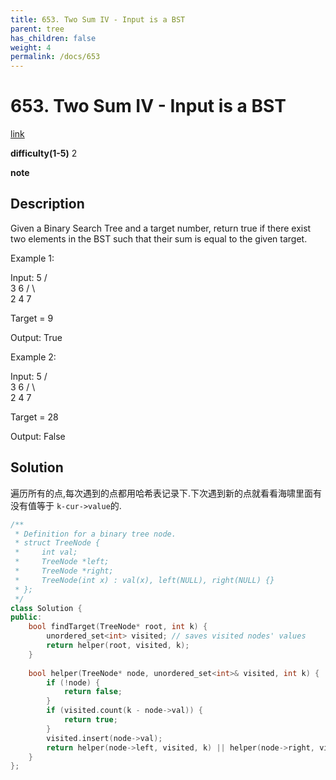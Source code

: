 ```yaml
---
title: 653. Two Sum IV - Input is a BST
parent: tree
has_children: false
weight: 4
permalink: /docs/653
---
```

# 653. Two Sum IV - Input is a BST
[link](https://leetcode.com/problems/two-sum-iv-input-is-a-bst/)

**difficulty(1-5)**
2

**note**

## Description
Given a Binary Search Tree and a target number, return true if there exist two elements in the BST such that their sum is equal to the given target.

Example 1:

Input: 
    5
   / \
  3   6
 / \   \
2   4   7

Target = 9

Output: True
 

Example 2:

Input: 
    5
   / \
  3   6
 / \   \
2   4   7

Target = 28

Output: False

## Solution
遍历所有的点,每次遇到的点都用哈希表记录下.下次遇到新的点就看看海啸里面有没有值等于 `k-cur->value`的.


```c++
/**
 * Definition for a binary tree node.
 * struct TreeNode {
 *     int val;
 *     TreeNode *left;
 *     TreeNode *right;
 *     TreeNode(int x) : val(x), left(NULL), right(NULL) {}
 * };
 */
class Solution {
public:
    bool findTarget(TreeNode* root, int k) {
        unordered_set<int> visited; // saves visited nodes' values 
        return helper(root, visited, k);
    }
    
    bool helper(TreeNode* node, unordered_set<int>& visited, int k) {
        if (!node) {
            return false;
        }
        if (visited.count(k - node->val)) {
            return true;
        }
        visited.insert(node->val);
        return helper(node->left, visited, k) || helper(node->right, visited, k);
    }
};
```